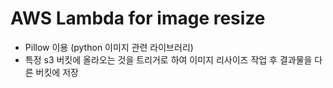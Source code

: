 # AWS Lambda for image resize

- Pillow 이용 (python 이미지 관련 라이브러리)
- 특정 s3 버킷에 올라오는 것을 트리거로 하여 이미지 리사이즈 작업 후 결과물을 다른 버킷에 저장